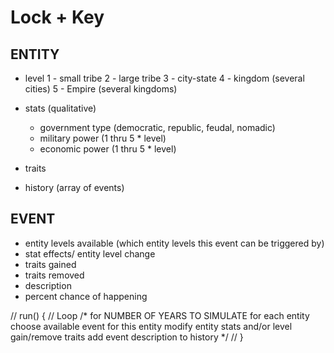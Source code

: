 # Lock + Key

## ENTITY
- level
1 - small tribe
2 - large tribe
3 - city-state
4 - kingdom (several cities)
5 - Empire (several kingdoms)

- stats (qualitative)
  - government type (democratic, republic, feudal, nomadic)
  - military power (1 thru 5 * level)
  - economic power (1 thru 5 * level)

- traits

- history (array of events)

## EVENT
- entity levels available (which entity levels this event can be triggered by)
- stat effects/ entity level change
- traits gained
- traits removed
- description
- percent chance of happening 

// run() {
  // Loop
  /*
    for NUMBER OF YEARS TO SIMULATE
      for each entity
        choose available event for this entity
          modify entity stats and/or level
          gain/remove traits
        add event description to history
  */
// }